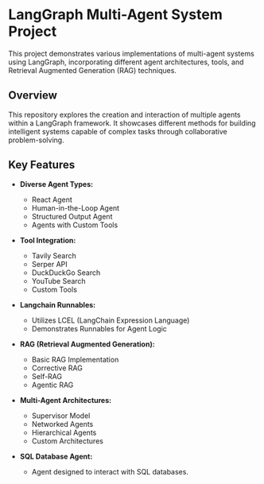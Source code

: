 # LangGraph Multi-Agent System Project

This project demonstrates various implementations of multi-agent systems using LangGraph, incorporating different agent architectures, tools, and Retrieval Augmented Generation (RAG) techniques.

## Overview

This repository explores the creation and interaction of multiple agents within a LangGraph framework.  It showcases different methods for building intelligent systems capable of complex tasks through collaborative problem-solving.

## Key Features

*   **Diverse Agent Types:**
    *   React Agent
    *   Human-in-the-Loop Agent
    *   Structured Output Agent
    *   Agents with Custom Tools

*   **Tool Integration:**
    *   Tavily Search
    *   Serper API
    *   DuckDuckGo Search
    *   YouTube Search
    *   Custom Tools

*   **Langchain Runnables:**
    *   Utilizes LCEL (LangChain Expression Language)
    *   Demonstrates Runnables for Agent Logic

*   **RAG (Retrieval Augmented Generation):**
    *   Basic RAG Implementation
    *   Corrective RAG
    *   Self-RAG
    *   Agentic RAG

*   **Multi-Agent Architectures:**
    *   Supervisor Model
    *   Networked Agents
    *   Hierarchical Agents
    *   Custom Architectures

*   **SQL Database Agent:**
    *   Agent designed to interact with SQL databases.